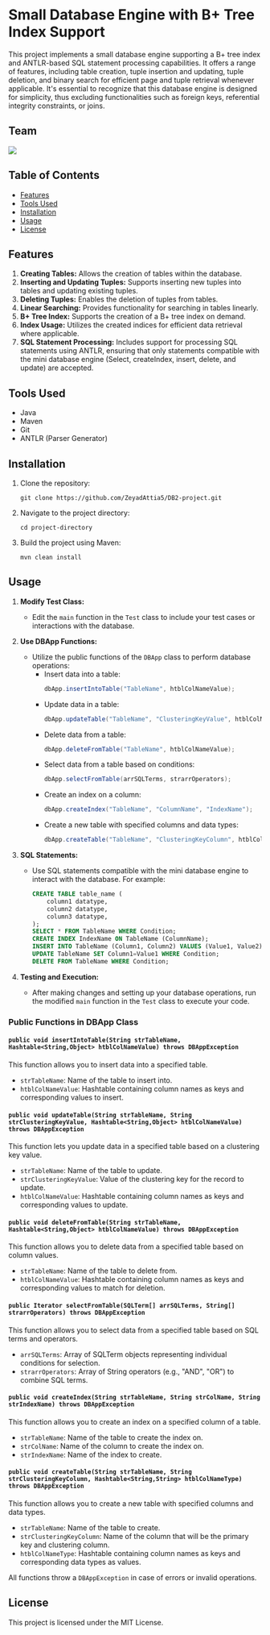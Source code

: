 # Small Database Engine with B+ Tree Index Support

This project implements a small database engine supporting a B+ tree index and ANTLR-based SQL statement processing capabilities. It offers a range of features, including table creation, tuple insertion and updating, tuple deletion, and binary search for efficient page and tuple retrieval whenever applicable. It's essential to recognize that this database engine is designed for simplicity, thus excluding functionalities such as foreign keys, referential integrity constraints, or joins.


## Team
<a href="https://github.com/ZeyadAttia5/DB2-project/graphs/contributors">
  <img src="https://contrib.rocks/image?repo=ZeyadAttia5/DB2-project" />
</a>

[//]: # (Made with [contrib.rocks]&#40;https://contrib.rocks&#41;.)

[//]: # (1. [Jana Saad]&#40;https://github.com/janasaad7&#41;)

[//]: # (2. [Moaaz]&#40;https://github.com/Moaaz101&#41;)

[//]: # (3. [Nabila Shrief]&#40;https://github.com/nabilasherif&#41;)

[//]: # (4. [Salma Rashad]&#40;https://github.com/salmarashad&#41;)

[//]: # (5. [Yahya Alazhary]&#40;https://github.com/YahyaAlAzhary&#41;)

[//]: # (6. [Zeyad Attia]&#40;https://github.com/ZeyadAttia5&#41;)


## Table of Contents
- [Features](#features)
- [Tools Used](#tools-used)
- [Installation](#installation)
- [Usage](#usage)
- [License](#license)


## Features

1. **Creating Tables:** Allows the creation of tables within the database.
2. **Inserting and Updating Tuples:** Supports inserting new tuples into tables and updating existing tuples.
3. **Deleting Tuples:** Enables the deletion of tuples from tables.
4. **Linear Searching:** Provides functionality for searching in tables linearly.
5. **B+ Tree Index:** Supports the creation of a B+ tree index on demand.
6. **Index Usage:** Utilizes the created indices for efficient data retrieval where applicable.
7. **SQL Statement Processing:** Includes support for processing SQL statements using ANTLR, ensuring that only statements compatible with the mini database engine (Select, createIndex, insert, delete, and update) are accepted.

## Tools Used

- Java
- Maven
- Git
- ANTLR (Parser Generator)


## Installation

1. Clone the repository:
   ```shell
   git clone https://github.com/ZeyadAttia5/DB2-project.git
   ```
2. Navigate to the project directory:
   ```shell
   cd project-directory
   ```
3. Build the project using Maven:
   ```shell
   mvn clean install
   ```

## Usage

1. **Modify Test Class:**
   - Edit the `main` function in the `Test` class to include your test cases or interactions with the database.

2. **Use DBApp Functions:**
   - Utilize the public functions of the `DBApp` class to perform database operations:
      - Insert data into a table:
        ```java
        dbApp.insertIntoTable("TableName", htblColNameValue);
        ```
      - Update data in a table:
        ```java
        dbApp.updateTable("TableName", "ClusteringKeyValue", htblColNameValue);
        ```
      - Delete data from a table:
        ```java
        dbApp.deleteFromTable("TableName", htblColNameValue);
        ```
      - Select data from a table based on conditions:
        ```java
        dbApp.selectFromTable(arrSQLTerms, strarrOperators);
        ```
      - Create an index on a column:
        ```java
        dbApp.createIndex("TableName", "ColumnName", "IndexName");
        ```
      - Create a new table with specified columns and data types:
        ```java
        dbApp.createTable("TableName", "ClusteringKeyColumn", htblColNameType);
        ```

3. **SQL Statements:**
   - Use SQL statements compatible with the mini database engine to interact with the database. For example:
     ```sql
     CREATE TABLE table_name (
         column1 datatype,
         column2 datatype,
         column3 datatype,
     );
     SELECT * FROM TableName WHERE Condition;
     CREATE INDEX IndexName ON TableName (ColumnName);
     INSERT INTO TableName (Column1, Column2) VALUES (Value1, Value2);
     UPDATE TableName SET Column1=Value1 WHERE Condition;
     DELETE FROM TableName WHERE Condition;
     ```

4. **Testing and Execution:**
   - After making changes and setting up your database operations, run the modified `main` function in the `Test` class to execute your code.

### Public Functions in DBApp Class

#### `public void insertIntoTable(String strTableName, Hashtable<String,Object> htblColNameValue) throws DBAppException`

This function allows you to insert data into a specified table.

- `strTableName`: Name of the table to insert into.
- `htblColNameValue`: Hashtable containing column names as keys and corresponding values to insert.

#### `public void updateTable(String strTableName, String strClusteringKeyValue, Hashtable<String,Object> htblColNameValue) throws DBAppException`

This function lets you update data in a specified table based on a clustering key value.

- `strTableName`: Name of the table to update.
- `strClusteringKeyValue`: Value of the clustering key for the record to update.
- `htblColNameValue`: Hashtable containing column names as keys and corresponding values to update.

#### `public void deleteFromTable(String strTableName, Hashtable<String,Object> htblColNameValue) throws DBAppException`

This function allows you to delete data from a specified table based on column values.

- `strTableName`: Name of the table to delete from.
- `htblColNameValue`: Hashtable containing column names as keys and corresponding values to match for deletion.

#### `public Iterator selectFromTable(SQLTerm[] arrSQLTerms, String[] strarrOperators) throws DBAppException`

This function allows you to select data from a specified table based on SQL terms and operators.

- `arrSQLTerms`: Array of SQLTerm objects representing individual conditions for selection.
- `strarrOperators`: Array of String operators (e.g., "AND", "OR") to combine SQL terms.

#### `public void createIndex(String strTableName, String strColName, String strIndexName) throws DBAppException`

This function allows you to create an index on a specified column of a table.

- `strTableName`: Name of the table to create the index on.
- `strColName`: Name of the column to create the index on.
- `strIndexName`: Name of the index to create.

#### `public void createTable(String strTableName, String strClusteringKeyColumn, Hashtable<String,String> htblColNameType) throws DBAppException`

This function allows you to create a new table with specified columns and data types.

- `strTableName`: Name of the table to create.
- `strClusteringKeyColumn`: Name of the column that will be the primary key and clustering column.
- `htblColNameType`: Hashtable containing column names as keys and corresponding data types as values.


All functions throw a `DBAppException` in case of errors or invalid operations.

## License
This project is licensed under the MIT License.
